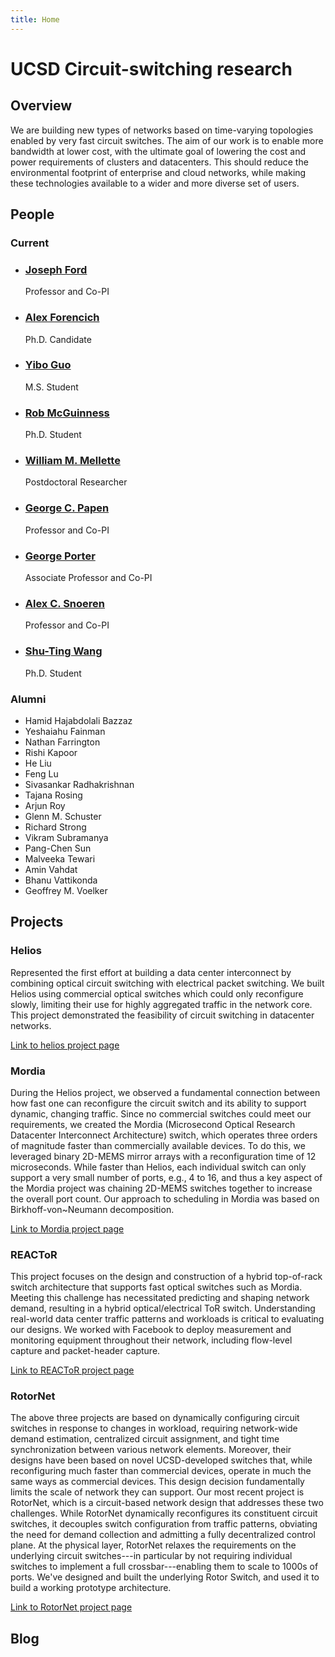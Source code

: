 ```yaml
---
title: Home
---
```


# UCSD Circuit-switching research

## Overview

We are building new types of networks based on time-varying topologies enabled
by very fast circuit switches.  The aim of our work is to enable more bandwidth
at lower cost, with the ultimate goal of lowering the cost and power
requirements of clusters and datacenters.  This should reduce the environmental
footprint of enterprise and cloud networks, while making these technologies
available to a wider and more diverse set of users.

## People

### Current

<ul class="image-list-small">
    <li>
      <a href="http://circuit.ucsd.edu/~jford/" style="background-image: url('/photos/ford.jpg');"></a>
      <div class="details">
        <h3><a href="http://circuit.ucsd.edu/~jford/">Joseph Ford</a></h3>
        <p class="image-author">Professor and Co-PI</p>
      </div>
    </li>
    <li>
      <a href="https://www.alexforencich.com/" style="background-image: url('/photos/alexf.jpg');"></a>
      <div class="details">
        <h3><a href="https://www.alexforencich.com/">Alex Forencich</a></h3>
        <p class="image-author">Ph.D. Candidate</p>
      </div>
    </li>
    <li>
      <a href="#" style="background-image: url('/photos/yibo.png');"></a>
      <div class="details">
        <h3><a href="#">Yibo Guo</a></h3>
        <p class="image-author">M.S. Student</p>
      </div>
    </li>
    <li>
      <a href="http://www.sysnet.ucsd.edu/~jrmcguin/" style="background-image: url('/photos/rob.jpg');"></a>
      <div class="details">
        <h3><a href="http://www.sysnet.ucsd.edu/~jrmcguin/">Rob McGuinness</a></h3>
        <p class="image-author">Ph.D. Student</p>
      </div>
    </li>
    <li>
      <a href="https://cseweb.ucsd.edu/~wmellett/" style="background-image: url('/photos/max.jpg');"></a>
      <div class="details">
        <h3><a href="https://cseweb.ucsd.edu/~wmellett/">William M. Mellette</a></h3>
        <p class="image-author">Postdoctoral Researcher</p>
      </div>
    </li>
    <li>
      <a href="https://jacobsschool.ucsd.edu/faculty/faculty_bios/index.sfe?fmp_recid=184" style="background-image: url('/photos/papen.jpg');"></a>
      <div class="details">
        <h3><a href="https://jacobsschool.ucsd.edu/faculty/faculty_bios/index.sfe?fmp_recid=184">George C. Papen</a></h3>
        <p class="image-author">Professor and Co-PI</p>
      </div>
    </li>
    <li>
      <a href="http://cseweb.ucsd.edu/~gmporter/" style="background-image: url('/photos/gmporter.jpg');"></a>
      <div class="details">
        <h3><a href="http://cseweb.ucsd.edu/~gmporter/">George Porter</a></h3>
        <p class="image-author">Associate Professor and Co-PI</p>
      </div>
    </li>
    <li>
      <a href="http://cseweb.ucsd.edu/~snoeren/" style="background-image: url('/photos/snoeren.jpg');"></a>
      <div class="details">
        <h3><a href="http://cseweb.ucsd.edu/~snoeren/">Alex C. Snoeren</a></h3>
        <p class="image-author">Professor and Co-PI</p>
      </div>
    </li>
    <li>
      <a href="https://www.sysnet.ucsd.edu/~shw328/" style="background-image: url('/photos/shuting.png');"></a>
      <div class="details">
        <h3><a href="https://www.sysnet.ucsd.edu/~shw328/">Shu-Ting Wang</a></h3>
        <p class="image-author">Ph.D. Student</p>
      </div>
    </li>
</ul>


### Alumni

* Hamid Hajabdolali Bazzaz
* Yeshaiahu Fainman
* Nathan Farrington
* Rishi Kapoor
* He Liu
* Feng Lu
* Sivasankar Radhakrishnan
* Tajana Rosing
* Arjun Roy
* Glenn M. Schuster
* Richard Strong
* Vikram Subramanya
* Pang-Chen Sun
* Malveeka Tewari
* Amin Vahdat
* Bhanu Vattikonda
* Geoffrey M. Voelker

## Projects

### Helios

Represented the first effort at building a data center
interconnect by combining optical circuit switching with electrical packet
switching.  We built Helios using commercial optical switches
which could only reconfigure slowly, limiting their use for highly aggregated
traffic in the network core.  This project demonstrated the feasibility of
circuit switching in datacenter networks.

[Link to helios project page](Helios)

### Mordia

During the Helios project, we observed a fundamental connection between how
fast one can reconfigure the circuit switch and its ability to support dynamic,
changing traffic.  Since no commercial switches could meet our requirements, we
created the Mordia (Microsecond Optical Research Datacenter Interconnect
Architecture) switch, which operates three orders of magnitude faster than
commercially available devices.  To do this, we leveraged binary 2D-MEMS mirror
arrays with a reconfiguration time of 12 microseconds.  While faster than
Helios, each individual switch can only support a very small number of ports,
e.g., 4 to 16, and thus a key aspect of the Mordia project was chaining 2D-MEMS
switches together to increase the overall port count.  Our approach to
scheduling in Mordia was based on Birkhoff-von~Neumann decomposition.

[Link to Mordia project page](mordia)

### REACToR

This project focuses on the design and construction of a hybrid top-of-rack
switch architecture that supports fast optical switches such as Mordia.
Meeting this challenge has necessitated predicting and shaping network demand,
resulting in a hybrid optical/electrical ToR switch.  Understanding real-world
data center traffic patterns and workloads is critical to evaluating our
designs.  We worked with Facebook to deploy measurement and monitoring
equipment throughout their network, including flow-level capture and
packet-header capture.

[Link to REACToR project page](reactor)

### RotorNet

The above three projects are based on dynamically configuring circuit switches
in response to changes in workload, requiring network-wide demand estimation,
centralized circuit assignment, and tight time synchronization between various
network elements.  Moreover, their designs have been based on novel
UCSD-developed switches that, while reconfiguring much faster than commercial
devices, operate in much the same ways as commercial devices.  This design
decision fundamentally limits the scale of network they can support.  Our most
recent project is RotorNet, which is a circuit-based network design that
addresses these two challenges.  While RotorNet dynamically reconfigures its
constituent circuit switches, it decouples switch configuration from traffic
patterns, obviating the need for demand collection and admitting a fully
decentralized control plane.  At the physical layer, RotorNet relaxes the
requirements on the underlying circuit switches---in particular by not
requiring individual switches to implement a full crossbar---enabling them to
scale to 1000s of ports.  We've designed and built the underlying Rotor
Switch, and used it to build a working prototype architecture.

[Link to RotorNet project page](rotornet)

## Blog
